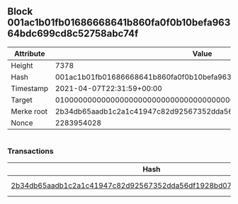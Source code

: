 ## Block 001ac1b01fb01686668641b860fa0f0b10befa96364bdc699cd8c52758abc74f

Attribute | Value
--- | ---
Height | 7378
Hash | 001ac1b01fb01686668641b860fa0f0b10befa96364bdc699cd8c52758abc74f
Timestamp | 2021-04-07T22:31:59+00:00
Target | 0100000000000000000000000000000000000000000000000000000000000000
Merke root | 2b34db65aadb1c2a1c41947c82d92567352dda56df1928bd07df0369b3dddb0e
Nonce | 2283954028

```

```

### Transactions

Hash | Amount
--- | ---
[2b34db65aadb1c2a1c41947c82d92567352dda56df1928bd07df0369b3dddb0e](2b34db65aadb1c2a1c41947c82d92567352dda56df1928bd07df0369b3dddb0e.md) | 10.00000000 SKEPTI 
